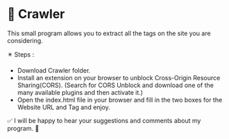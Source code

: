 # 🐍 Crawler

This small program allows you to extract all the tags on the site you are considering.

✴️ Steps :

- Download Crawler folder.
- Install an extension on your browser to unblock Cross-Origin Resource Sharing(CORS). (Search for CORS Unblock and download one of the many available plugins and then activate it.)
- Open the index.html file in your browser and fill in the two boxes for the Website URL and Tag and enjoy.

✅ I will be happy to hear your suggestions and comments about my program. 🙏
